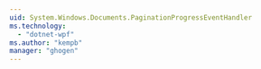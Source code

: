 ```yaml
---
uid: System.Windows.Documents.PaginationProgressEventHandler
ms.technology: 
  - "dotnet-wpf"
ms.author: "kempb"
manager: "ghogen"
---
```

